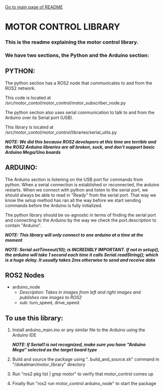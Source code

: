 [Go to main page of README](../README.md)

# MOTOR CONTROL LIBRARY
  
### This is the readme explaining the motor control library.


### We have two sections, the Python and the Arduino section:

## PYTHON:
The python section has a ROS2 node that communicates to and from the ROS2 network.

This code is located at /src/motor_contol/motor_control/motor_subscriber_node.py

The python section also uses serial communication to talk to and from the Arduino
over its Serial port (USB).

This library is located at /src/motor_contol/motor_control/libraries/serial_utils.py

***NOTE: We did this because ROS2 developers at this time are terrible and the ROS2 Arduino libraries are all broken, suck, and don't support basic Arduino Mega/Uno boards***

## ARDUINO:
The Arduino section is listening on the USB port for commands from python.
When a serial connection is established or reconnected, the arduino restarts.
When we connect with python and listen to the serial port, we should always be able to 
read in "Ready" from the serial port. That way we know the setup method has ran all the
way before we start sending commands before the Arduino is fully initialized.

The python library should be os-agnostic in terms of finding the serial port and connecting
to the Arduino by the way we check the port.description to contain "Arduino". 

***NOTE: This library will only connect to one arduino at a time at the moment***

***NOTE: Serial.setTimeout(10); is INCREDIBLY IMPORTANT. If not in setup(), the arduino will take 1 second each time it calls Serial.readString(); which is a huge delay. It usually takes 2ms otherwise to send and receive data***

## __ROS2 Nodes__

-   arduino_node
    - _Description: Takes in images from left and right images and publishes raw images to ROS2_
    - sub: turn_speed, drive_speed


## To use this library:

1. Install arduino_main.ino or any similar file to the Arduino using the Arduino IDE

    ***NOTE: If Serial1 is not recognized, make sure you have "Arduino Mega" selected as the target board type***

2. Build and source the package using ". build_and_source.sh" command in "/dokalman/motor_library" directory


4. Run "ros2 pkg list | grep motor" to verify that motor_control comes up

5. Finally Run "ros2 run motor_control arduino_node" to start the package

 

